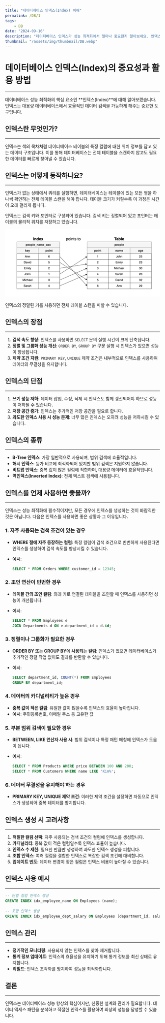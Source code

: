 ```yaml
---
title: "데이터베이스 인덱스(Index) 이해"
permalink: /DB/1
tags:
    - DB
date: "2024-09-16"
description: "데이터베이스 인덱스가 성능 최적화에서 얼마나 중요한지 알아보세요. 인덱스의 작동 원리, 장단점, 종류 및 효과적인 사용을 위한 모범 사례를 다룹니다."
thumbnail: "/assets/img/thumbnail/DB.webp"
---
```


# 데이터베이스 인덱스(Index)의 중요성과 활용 방법
---

데이터베이스 성능 최적화의 핵심 요소인 **인덱스(Index)**에 대해 알아보겠습니다. 인덱스는 대용량 데이터베이스에서 효율적인 데이터 검색을 가능하게 해주는 중요한 도구입니다.

## 인덱스란 무엇인가?
---

인덱스는 책의 목차처럼 데이터베이스 테이블의 특정 컬럼에 대한 위치 정보를 담고 있는 데이터 구조입니다. 이를 통해 데이터베이스는 전체 테이블을 스캔하지 않고도 필요한 데이터를 빠르게 찾아낼 수 있습니다.

## 인덱스는 어떻게 동작하나요?
---

인덱스가 없는 상태에서 쿼리를 실행하면, 데이터베이스는 테이블에 있는 모든 행을 하나씩 확인하는 전체 테이블 스캔을 해야 합니다. 테이블 크기가 커질수록 이 과정은 시간이 오래 걸리게 됩니다.

인덱스는 검색 키와 포인터로 구성되어 있습니다.
검색 키는 정렬되어 있고 포인터는 테이블의 물리적 위치를 저장하고 있습니다.

![DB index](/assets/img/posts/DB/1/1.webp "DB index")

인덱스의 정렬된 키를 사용하면 전체 테이블 스캔을 피할 수 있습니다.

## 인덱스의 장점
---

1. **검색 속도 향상**: 인덱스를 사용하면 `SELECT` 문의 실행 시간이 크게 단축됩니다.
2. **정렬 및 그룹화 성능 개선**: `ORDER BY`, `GROUP BY` 구문 실행 시 인덱스가 있으면 성능이 향상됩니다.
3. **제약 조건 지원**: `PRIMARY KEY`, `UNIQUE` 제약 조건은 내부적으로 인덱스를 사용하여 데이터의 무결성을 유지합니다.

## 인덱스의 단점
---

1. **쓰기 성능 저하**: 데이터 삽입, 수정, 삭제 시 인덱스도 함께 갱신되어야 하므로 성능이 저하될 수 있습니다.
2. **저장 공간 증가**: 인덱스는 추가적인 저장 공간을 필요로 합니다.
3. **과도한 인덱스 사용 시 성능 문제**: 너무 많은 인덱스는 오히려 성능을 저하시킬 수 있습니다.

## 인덱스의 종류
---

- **B-Tree 인덱스**: 가장 일반적으로 사용되며, 범위 검색에 효율적입니다.
- **해시 인덱스**: 등가 비교에 최적화되어 있지만 범위 검색은 지원하지 않습니다.
- **비트맵 인덱스**: 중복 값이 많은 컬럼에 적합하며, 대용량 데이터에 효율적입니다.
- **역인덱스(Inverted Index)**: 전체 텍스트 검색에 사용됩니다.

## 인덱스를 언제 사용하면 좋을까?
---

인덱스는 성능 최적화에 필수적이지만, 모든 경우에 인덱스를 생성하는 것이 바람직한 것은 아닙니다. 다음은 인덱스를 사용하면 좋은 상황과 그 이유입니다.

### 1. 자주 사용되는 검색 조건이 있는 경우

- **WHERE 절에 자주 등장하는 컬럼**: 특정 컬럼이 검색 조건으로 빈번하게 사용된다면 인덱스를 생성하여 검색 속도를 향상시킬 수 있습니다.
- **예시**:

  ```sql
  SELECT * FROM Orders WHERE customer_id = 12345;
  ```

### 2. 조인 연산이 빈번한 경우

- **테이블 간의 조인 컬럼**: 외래 키로 연결된 테이블을 조인할 때 인덱스를 사용하면 성능이 개선됩니다.
- **예시**:

  ```sql
  SELECT * FROM Employees e
  JOIN Departments d ON e.department_id = d.id;
  ```

### 3. 정렬이나 그룹화가 필요한 경우

- **ORDER BY 또는 GROUP BY에 사용되는 컬럼**: 인덱스가 있으면 데이터베이스가 추가적인 정렬 작업 없이도 결과를 반환할 수 있습니다.
- **예시**:

  ```sql
  SELECT department_id, COUNT(*) FROM Employees
  GROUP BY department_id;
  ```

### 4. 데이터의 카디널리티가 높은 경우

- **중복 값이 적은 컬럼**: 유일한 값이 많을수록 인덱스의 효율이 높아집니다.
- **예시**: 주민등록번호, 이메일 주소 등 고유한 값

### 5. 부분 범위 검색이 필요한 경우

- **BETWEEN, LIKE 연산자 사용 시**: 범위 검색이나 특정 패턴 매칭에 인덱스가 도움이 됩니다.
- **예시**:

  ```sql
  SELECT * FROM Products WHERE price BETWEEN 100 AND 200;
  SELECT * FROM Customers WHERE name LIKE 'Kim%';
  ```

### 6. 데이터 무결성을 유지해야 하는 경우

- **PRIMARY KEY, UNIQUE 제약 조건**: 이러한 제약 조건을 설정하면 자동으로 인덱스가 생성되어 중복 데이터를 방지합니다.

## 인덱스 생성 시 고려사항
---

1. **적절한 컬럼 선택**: 자주 사용되는 검색 조건의 컬럼에 인덱스를 생성합니다.
2. **카디널리티**: 중복 값이 적은 컬럼일수록 인덱스 효율이 높습니다.
3. **인덱스 수 제한**: 필요한 만큼만 생성하여 과도한 인덱스 생성을 피합니다.
4. **조합 인덱스**: 여러 컬럼을 결합한 인덱스로 복잡한 검색 조건에 대비합니다.
5. **업데이트 빈도**: 데이터 변경이 잦은 컬럼은 인덱스 비용이 높아질 수 있습니다.

## 인덱스 사용 예시
---

```sql
-- 단일 컬럼 인덱스 생성
CREATE INDEX idx_employee_name ON Employees (name);

-- 조합 인덱스 생성
CREATE INDEX idx_employee_dept_salary ON Employees (department_id, salary);
```

## 인덱스 관리
---

- **정기적인 모니터링**: 사용되지 않는 인덱스를 찾아 제거합니다.
- **통계 정보 업데이트**: 인덱스의 효율성을 유지하기 위해 통계 정보를 최신 상태로 유지합니다.
- **리빌드**: 인덱스 조각화를 방지하여 성능을 최적화합니다.

## 결론
---

인덱스는 데이터베이스 성능 향상의 핵심이지만, 신중한 설계와 관리가 필요합니다. 데이터 액세스 패턴을 분석하고 적절한 인덱스를 활용하여 최상의 성능을 달성할 수  있습니다.
